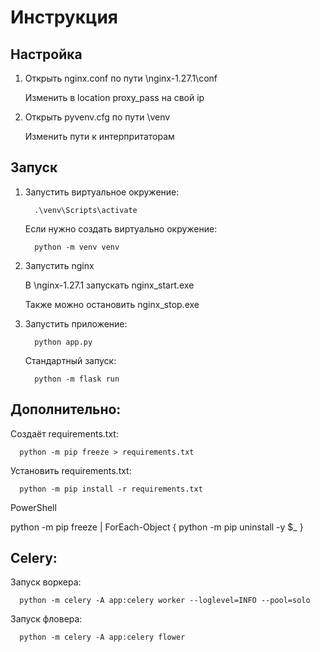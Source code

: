 # Инструкция

## Настройка

1. Открыть nginx.conf по пути \nginx-1.27.1\conf

   Изменить в location proxy_pass на свой ip
2. Открыть pyvenv.cfg по пути \venv

   Изменить пути к интерпритаторам

## Запуск

1. Запустить виртуальное окружение:

         .\venv\Scripts\activate

   Если нужно создать виртуально окружение:

         python -m venv venv


1. Запустить nginx

   В \nginx-1.27.1 запускать nginx_start.exe

   Также можно остановить nginx_stop.exe

2. Запустить приложение:

         python app.py

    Стандартный запуск:

         python -m flask run

## Дополнительно:

Создаёт requirements.txt:

      python -m pip freeze > requirements.txt

Установить requirements.txt:

      python -m pip install -r requirements.txt

   PowerShell

   python -m pip freeze | ForEach-Object { python -m pip uninstall -y $_ }

## Celery:

   Запуск воркера:

      python -m celery -A app:celery worker --loglevel=INFO --pool=solo

   Запуск фловера:

      python -m celery -A app:celery flower